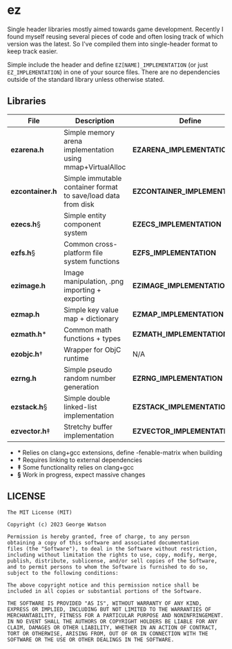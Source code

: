 # ez

Single header libraries mostly aimed towards game development. Recently I found myself reusing several pieces of code and often losing track of which version was the latest. So I've compiled them into single-header format to keep track easier.

Simple include the header and define ```EZ[NAME]_IMPLEMENTATION``` (or just ```EZ_IMPLEMENTATION```) in one of your source files. There are no dependencies outside of the standard library unless otherwise stated.


## Libraries

| File              | Description                                                   | Define                         |
| ----------------- | ------------------------------------------------------------- | ------------------------------ |
| **ezarena.h**     | Simple memory arena implementation using mmap+VirtualAlloc    | **EZARENA_IMPLEMENTATION**     |
| **ezcontainer.h** | Simple immutable container format to save/load data from disk | **EZCONTAINER_IMPLEMENTATION** |
| **ezecs.h**§      | Simple entity component system                                | **EZECS_IMPLEMENTATION**       |
| **ezfs.h**§       | Common cross-platform file system functions                   | **EZFS_IMPLEMENTATION**        |
| **ezimage.h**     | Image manipulation, .png importing + exporting                | **EZIMAGE_IMPLEMENTATION**     |
| **ezmap.h**	    | Simple key value map + dictionary                             | **EZMAP_IMPLEMENTATION**       |
| **ezmath.h**\*    | Common math functions + types                                 | **EZMATH_IMPLEMENTATION**      |
| **ezobjc.h**†     | Wrapper for ObjC runtime                                      | N/A                            |
| **ezrng.h**       | Simple pseudo random number generation                        | **EZRNG_IMPLEMENTATION**       |
| **ezstack.h**§    | Simple double linked-list implementation                      | **EZSTACK_IMPLEMENTATION**     |
| **ezvector.h**‡   | Stretchy buffer implementation                                | **EZVECTOR_IMPLEMENTATION**    |

* **\*** Relies on clang+gcc extensions, define -fenable-matrix when building
* **†** Requires linking to external dependencies
* **‡** Some functionality relies on clang+gcc
* **§** Work in progress, expect massive changes

## LICENSE
```
The MIT License (MIT)

Copyright (c) 2023 George Watson

Permission is hereby granted, free of charge, to any person
obtaining a copy of this software and associated documentation
files (the "Software"), to deal in the Software without restriction,
including without limitation the rights to use, copy, modify, merge,
publish, distribute, sublicense, and/or sell copies of the Software,
and to permit persons to whom the Software is furnished to do so,
subject to the following conditions:

The above copyright notice and this permission notice shall be
included in all copies or substantial portions of the Software.

THE SOFTWARE IS PROVIDED "AS IS", WITHOUT WARRANTY OF ANY KIND,
EXPRESS OR IMPLIED, INCLUDING BUT NOT LIMITED TO THE WARRANTIES OF
MERCHANTABILITY, FITNESS FOR A PARTICULAR PURPOSE AND NONINFRINGEMENT.
IN NO EVENT SHALL THE AUTHORS OR COPYRIGHT HOLDERS BE LIABLE FOR ANY
CLAIM, DAMAGES OR OTHER LIABILITY, WHETHER IN AN ACTION OF CONTRACT,
TORT OR OTHERWISE, ARISING FROM, OUT OF OR IN CONNECTION WITH THE
SOFTWARE OR THE USE OR OTHER DEALINGS IN THE SOFTWARE.
```
